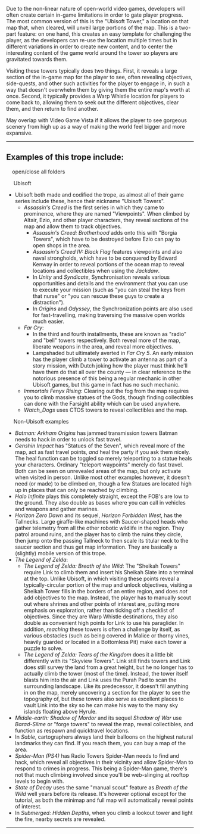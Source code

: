 Due to the non-linear nature of open-world video games, developers will often create certain in-game limitations in order to gate player progress. The most common version of this is the "Ubisoft Tower," a location on that map that, when cleared, will unveil large portions of the map. This is a two-part feature: on one hand, this creates an easy template for challenging the player, as the developers can re-use the location multiple times but in different variations in order to create new content, and to center the interesting content of the game world around the tower so players are gravitated towards them.

Visiting these towers typically does two things. First, it reveals a large section of the in-game map for the player to see, often revealing objectives, side-quests, and other such activities for the player to engage in, in such a way that doesn't overwhelm them by giving them the entire map's worth at once. Second, it typically provides a Warp Whistle location for players to come back to, allowing them to seek out the different objectives, clear them, and then return to find another.

May overlap with Video Game Vista if it allows the player to see gorgeous scenery from high up as a way of making the world feel bigger and more expansive.

___

## Examples of this trope include:

    open/close all folders 

     Ubisoft 

-   Ubisoft both made and codified the trope, as almost all of their game series include these, hence their nickname "Ubisoft Towers".
    -   _Assassin's Creed_ is the first series in which they came to prominence, where they are named "Viewpoints". When climbed by Altair, Ezio, and other player characters, they reveal sections of the map and allow them to track objectives.
        -   _Assassin's Creed: Brotherhood_ adds onto this with "Borgia Towers", which have to be destroyed before Ezio can pay to open shops in the area.
        -   _Assassin's Creed IV: Black Flag_ features viewpoints and also naval strongholds, which have to be conquered by Edward Kenway in order to reveal portions of the ocean map to reveal locations and collectibles when using the _Jackdaw_.
        -   In _Unity_ and _Syndicate_, Synchronisation reveals various opportunities and details and the environment that you can use to execute your mission (such as "you can steal the keys from that nurse" or "you can rescue these guys to create a distraction").
        -   In _Origins_ and _Odyssey_, the Synchronization points are also used for fast-travelling, making traversing the massive open worlds much easier.
    -   _Far Cry_:
        -   In the third and fourth installments, these are known as "radio" and "bell" towers respectively. Both reveal more of the map, liberate weapons in the area, and reveal more objectives.
        -   Lampshaded but ultimately averted in _Far Cry 5_. An early mission has the player climb a tower to activate an antenna as part of a story mission, with Dutch joking how the player must think he'll have them do that all over the county — in clear reference to the notorious presence of this being a regular mechanic in other Ubisoft games, but this game in fact has no such mechanic.
    -   _Immortals Fenyx Rising_: Clearing out the fog from the map requires you to climb massive statues of the Gods, though finding collectibles can done with the Farsight ability which can be used anywhere.
    -   _Watch\_Dogs_ uses CTOS towers to reveal collectibles and the map.

     Non-Ubisoft examples 

-   _Batman: Arkham Origins_ has jammed transmission towers Batman needs to hack in order to unlock fast travel.
-   _Genshin Impact_ has "Statues of the Seven", which reveal more of the map, act as fast travel points, _and_ heal the party if you ask them nicely. The heal function can be toggled so merely teleporting to a statue heals your characters. Ordinary "teleport waypoints" merely do fast travel. Both can be seen on unrevealed areas of the map, but only activate when visited in person. Unlike most other examples however, it doesn't need (or made) to be climbed on, though a few Statues are located high up in places that can only be reached by climbing.
-   _Halo Infinite_ plays this completely straight, except the FOB's are low to the ground. They also double as bases where you can call in vehicles and weapons and gather marines.
-   _Horizon Zero Dawn_ and its sequel, _Horizon Forbidden West_, has the Tallnecks. Large giraffe-like machines with Saucer-shaped heads who gather telemetry from all the other robotic wildlife in the region. They patrol around ruins, and the player has to climb the ruins they circle, then jump onto the passing Tallneck to then scale its titular neck to the saucer section and thus get map information. They are basically a (slightly) mobile version of this trope.
-   _The Legend of Zelda_:
    -   _The Legend of Zelda: Breath of the Wild_: The "Sheikah Towers" require Link to climb them and insert his Sheikah Slate into a terminal at the top. Unlike Ubisoft, in which visiting these points reveal a typically-circular portion of the map and unlock objectives, visiting a Sheikah Tower fills in the borders of an entire region, and does _not_ add objectives to the map. Instead, the player has to manually scout out where shrines and other points of interest are, putting more emphasis on exploration, rather than ticking off a checklist of objectives. Since they are Warp Whistle destinations, they also double as convenient high points for Link to use his paraglider. In addition, _reaching_ these towers is often a challenge by itself, as various obstacles (such as being covered in Malice or thorny vines, heavily guarded or located in a Bottomless Pit) make each tower a puzzle to solve.
    -   _The Legend of Zelda: Tears of the Kingdom_ does it a little bit differently with its "Skyview Towers". Link still finds towers and Link does still survey the land from a great height, but he no longer has to actually climb the tower (most of the time). Instead, the tower itself blasts him into the air and Link uses the Purah Pad to scan the surrounding landscape. Like its predecessor, it doesn't fill anything in on the map, merely uncovering a section for the player to see the topography of, but these towers also serve as excellent places to vault Link into the sky so he can make his way to the many sky islands floating above Hyrule.
-   _Middle-earth: Shadow of Mordor_ and its sequel _Shadow of War_ use _Barad-Silme_ or "forge towers" to reveal the map, reveal collectibles, and function as respawn and quicktravel locations.
-   In _Sable_, cartographers always land their balloons on the highest natural landmarks they can find. If you reach them, you can buy a map of the area.
-   _Spider-Man (PS4)_ has Radio Towers Spider-Man needs to find and hack, which reveal all objectives in their vicinity and allow Spider-Man to respond to crimes in progress. This being a Spider-Man game, there's not that much climbing involved since you'll be web-slinging at rooftop levels to begin with.
-   _State of Decay_ uses the same "manual scout" feature as _Breath of the Wild_ well years before its release. It's however optional except for the tutorial, as both the minimap and full map will automatically reveal points of interest.
-   In _Submerged: Hidden Depths_, when you climb a lookout tower and light the fire, nearby secrets are revealed.

___